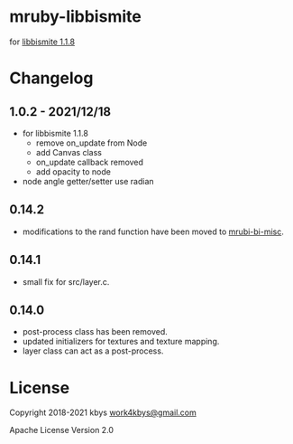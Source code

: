 # mruby-libbismite

for [libbismite 1.1.8](https://github.com/bismite/libbismite/releases/tag/1.1.8)

# Changelog

## 1.0.2 - 2021/12/18
- for libbismite 1.1.8
  - remove on_update from Node
  - add Canvas class
  - on_update callback removed
  - add opacity to node
- node angle getter/setter use radian
## 0.14.2
- modifications to the rand function have been moved to [mrubi-bi-misc](https://github.com/bismite/mruby-bi-misc).
## 0.14.1
- small fix for src/layer.c.
## 0.14.0
- post-process class has been removed.
- updated initializers for textures and texture mapping.
- layer class can act as a post-process.

# License

Copyright 2018-2021 kbys <work4kbys@gmail.com>

Apache License Version 2.0
